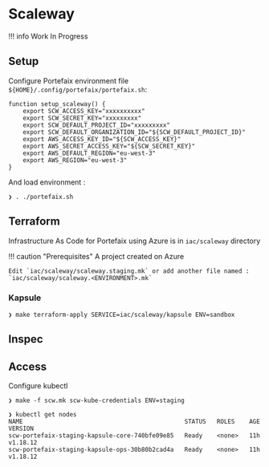 # Scaleway

!!! info
    Work In Progress

## Setup

Configure Portefaix environment file `${HOME}/.config/portefaix/portefaix.sh`:

```shell
function setup_scaleway() {
    export SCW_ACCESS_KEY="xxxxxxxxxx"
    export SCW_SECRET_KEY="xxxxxxxxx"
    export SCW_DEFAULT_PROJECT_ID="xxxxxxxxx"
    export SCW_DEFAULT_ORGANIZATION_ID="${SCW_DEFAULT_PROJECT_ID}"
    export AWS_ACCESS_KEY_ID="${SCW_ACCESS_KEY}"
    export AWS_SECRET_ACCESS_KEY="${SCW_SECRET_KEY}"
    export AWS_DEFAULT_REGION="eu-west-3"
    export AWS_REGION="eu-west-3"
}
```

And load environment :

```shell
❯ . ./portefaix.sh
```

## Terraform

Infrastructure As Code for Portefaix using Azure is in
`iac/scaleway` directory

!!! caution "Prerequisites"
    A project created on Azure

    Edit `iac/scaleway/scaleway.staging.mk` or add another file named :
    `iac/scaleway/scaleway.<ENVIRONMENT>.mk`

### Kapsule

```shell
❯ make terraform-apply SERVICE=iac/scaleway/kapsule ENV=sandbox
```

## Inspec

## Access

Configure kubectl

```shell
❯ make -f scw.mk scw-kube-credentials ENV=staging
```

```shell
❯ kubectl get nodes
NAME                                             STATUS   ROLES    AGE   VERSION
scw-portefaix-staging-kapsule-core-740bfe09e85   Ready    <none>   11h   v1.18.12
scw-portefaix-staging-kapsule-ops-30b80b2cad4a   Ready    <none>   11h   v1.18.12
```

